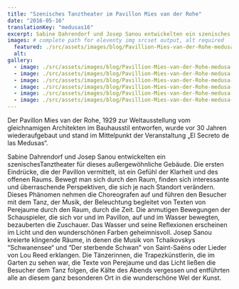 ```yaml
---
title: "Szenisches Tanztheater im Pavillon Mies van der Rohe"
date: "2016-05-16"
translationKey: "medusas16"
excerpt: Sabine Dahrendorf und Josep Sanou entwickelten ein szenisches Tanztheater für den Pavillon Mies van der Rohe.
images: # complete path for eleventy img srcset output, alt required
  featured: ./src/assets/images/blog/Pavillion-Mies-van-der-Rohe-medusa-04.jpg
  alt:
gallery:
  - image: ./src/assets/images/blog/Pavillion-Mies-van-der-Rohe-medusa-05.jpg
  - image: ./src/assets/images/blog/Pavillion-Mies-van-der-Rohe-medusa-06.jpg
  - image: ./src/assets/images/blog/Pavillion-Mies-van-der-Rohe-medusa-12.jpg
  - image: ./src/assets/images/blog/Pavillion-Mies-van-der-Rohe-medusa-09.jpg
  - image: ./src/assets/images/blog/Pavillion-Mies-van-der-Rohe-medusa-10.jpg
  - image: ./src/assets/images/blog/Pavillion-Mies-van-der-Rohe-medusa-11.jpg
---
```


Der Pavillon Mies van der Rohe, 1929 zur Weltausstellung vom gleichnamigen Architekten im Bauhausstil entworfen, wurde vor 30 Jahren wiederaufgebaut und stand im Mittelpunkt der Veranstaltung „El Secreto de las Medusas“.

Sabine Dahrendorf und Josep Sanou entwickelten ein szenischesTanztheater für dieses außergewöhnliche Gebäude. Die ersten Eindrücke, die der Pavillon vermittelt, ist ein Gefühl der Klarheit und des offenen Raums. Bewegt man sich durch den Raum, finden sich interessante und überraschende Perspektiven, die sich je nach Standort verändern. Dieses Phänomen nehmen die Choreografen auf und führen den Besucher mit dem Tanz, der Musik, der Beleuchtung begleitet von Texten von Perejaume durch den Raum, durch die Zeit. Die anmutigen Bewegungen der Schauspieler, die sich vor und im Pavillon, auf und im Wasser bewegten, bezauberten die Zuschauer. Das Wasser und seine Reflexionen erscheinen im Licht und den wunderschönen Farben geheimnisvoll. Josep Sanou kreierte klingende Räume, in denen die Musik von Tchaikovskys “Schwanensee“ und “Der sterbende Schwan” von Saint-Saëns oder Lieder von Lou Reed erklangen. Die Tänzerinnen, die Trapezkünstlerin, die im Garten zu sehen war, die Texte von Perejaume und das Licht ließen die Besucher dem Tanz folgen, die Kälte des Abends vergessen und entführten alle
an diesem ganz besonderen Ort in die wunderschöne Wel der Kunst.
